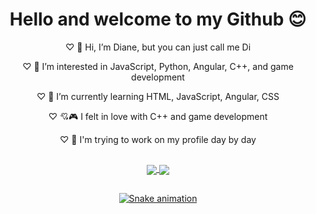<body>
		<header>
			<div class="caixa">
				<h1>Hello and welcome to my Github 😊</h1>

<p>♡ 👋 Hi, I’m Diane, but you can just call me Di</p>
<p>♡ 👀 I’m interested in JavaScript, Python, Angular, C++, and game development</p>
<p>♡ 🌱 I’m currently learning HTML, JavaScript, Angular, CSS</p>
<p>♡ 💘🎮 I felt in love with C++ and game development </p>	
<p>♡ 💪  I'm trying to work on my profile day by day</p>

##				
				
<div>
<a href="https://github.com/gdaiside">
<img align="center" src="https://github-readme-stats.vercel.app/api?username=gdaiside&show_icons=true&theme=tokyonight&include_all_commits=true&count_private=true"/>
<img align="center" src="https://github-readme-stats.vercel.app/api/top-langs/?username=gdaiside&layout=compact&langs_count=7&theme=tokyonight"/>
</div>
	
##				
				
![Snake animation](https://github.com/gdaiside/gdaiside/blob/output/github-contribution-grid-snake.svg)

